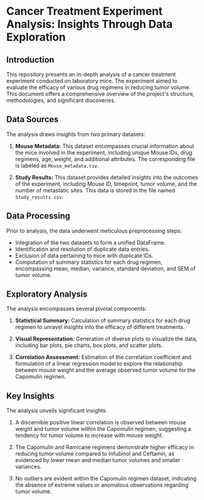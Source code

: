 # Cancer Treatment Experiment Analysis: Insights Through Data Exploration

## Introduction

This repository presents an in-depth analysis of a cancer treatment experiment conducted on laboratory mice. The experiment aimed to evaluate the efficacy of various drug regimens in reducing tumor volume. This document offers a comprehensive overview of the project's structure, methodologies, and significant discoveries.

## Data Sources

The analysis draws insights from two primary datasets:

1. **Mouse Metadata:** This dataset encompasses crucial information about the mice involved in the experiment, including unique Mouse IDs, drug regimens, age, weight, and additional attributes. The corresponding file is labeled as `Mouse_metadata.csv`.

2. **Study Results:** This dataset provides detailed insights into the outcomes of the experiment, including Mouse ID, timepoint, tumor volume, and the number of metastatic sites. This data is stored in the file named `Study_results.csv`.

## Data Processing

Prior to analysis, the data underwent meticulous preprocessing steps:

- Integration of the two datasets to form a unified DataFrame.
- Identification and resolution of duplicate data entries.
- Exclusion of data pertaining to mice with duplicate IDs.
- Computation of summary statistics for each drug regimen, encompassing mean, median, variance, standard deviation, and SEM of tumor volume.

## Exploratory Analysis

The analysis encompasses several pivotal components:

1. **Statistical Summary:** Calculation of summary statistics for each drug regimen to unravel insights into the efficacy of different treatments.

2. **Visual Representation:** Generation of diverse plots to visualize the data, including bar plots, pie charts, box plots, and scatter plots.

3. **Correlation Assessment:** Estimation of the correlation coefficient and formulation of a linear regression model to explore the relationship between mouse weight and the average observed tumor volume for the Capomulin regimen.

## Key Insights

The analysis unveils significant insights:

1. A discernible positive linear correlation is observed between mouse weight and tumor volume within the Capomulin regimen, suggesting a tendency for tumor volume to increase with mouse weight.

2. The Capomulin and Ramicane regimens demonstrate higher efficacy in reducing tumor volume compared to Infubinol and Ceftamin, as evidenced by lower mean and median tumor volumes and smaller variances.

3. No outliers are evident within the Capomulin regimen dataset, indicating the absence of extreme values or anomalous observations regarding tumor volume.
